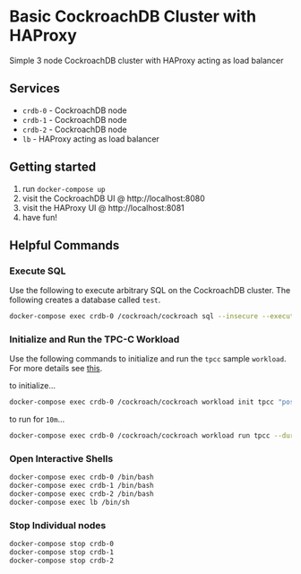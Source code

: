 # Basic CockroachDB Cluster with HAProxy
Simple 3 node CockroachDB cluster with HAProxy acting as load balancer

## Services
* `crdb-0` - CockroachDB node
* `crdb-1` - CockroachDB node
* `crdb-2` - CockroachDB node
* `lb` - HAProxy acting as load balancer

## Getting started
1) run `docker-compose up`
2) visit the CockroachDB UI @ http://localhost:8080
3) visit the HAProxy UI @ http://localhost:8081
4) have fun!

## Helpful Commands

### Execute SQL
Use the following to execute arbitrary SQL on the CockroachDB cluster.  The following creates a database called `test`.
```bash
docker-compose exec crdb-0 /cockroach/cockroach sql --insecure --execute="CREATE DATABASE test;"
```

### Initialize and Run the TPC-C Workload
Use the following commands to initialize and run the `tpcc` sample `workload`.  For more details see [this](https://www.cockroachlabs.com/docs/stable/cockroach-workload.html#run-the-tpcc-workload).

to initialize...
```bash
docker-compose exec crdb-0 /cockroach/cockroach workload init tpcc "postgresql://root@localhost:26257?sslmode=disable"
```

to run for `10m`...
```bash
docker-compose exec crdb-0 /cockroach/cockroach workload run tpcc --duration=10m "postgresql://root@localhost:26257?sslmode=disable"
```

### Open Interactive Shells
```bash
docker-compose exec crdb-0 /bin/bash
docker-compose exec crdb-1 /bin/bash
docker-compose exec crdb-2 /bin/bash
docker-compose exec lb /bin/sh
```

### Stop Individual nodes
```bash
docker-compose stop crdb-0
docker-compose stop crdb-1
docker-compose stop crdb-2
```